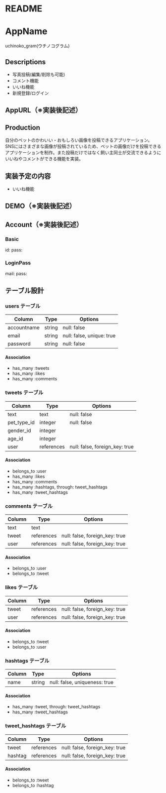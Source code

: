 # README

# AppName
uchinoko_gram(ウチノコグラム)

## Descriptions
- 写真投稿(編集/削除も可能)
- コメント機能
- いいね機能
- 新規登録/ログイン

## AppURL（※実装後記述）


## Production
自分のペットのかわいい・おもしろい画像を投稿できるアプリケーション。
SNSにはさまざまな画像が投稿されているため、ペットの画像だけを投稿できるアプリケーションを制作。また投稿だけではなく飼い主同士が交流できるようにいいねやコメントができる機能を実装。

## 実装予定の内容
- いいね機能

## DEMO（※実装後記述）


## Account（※実装後記述）
### Basic
id:
pass:

### LoginPass
mail:
pass:

## テーブル設計

### users テーブル
| Column      | Type   | Options                   |
| ----------- | ------ | ------------------------- |
| accountname | string | null: false               |
| email       | string | null: false, unique: true |
| password    | string | null: false               |

#### Association
- has_many :tweets
- has_many :likes
- has_many :comments

### tweets テーブル
| Column      | Type       | Options                        |
| ----------- | ---------- | ------------------------------ |
| text        | text       | null: false                    |
| pet_type_id | integer    | null: false                    |
| gender_id   | integer    |                                |
| age_id      | integer    |                                |
| user        | references | null: false, foreign_key: true |

#### Association
- belongs_to :user
- has_many :likes
- has_many :comments
- has_many :hashtags, through: tweet_hashtags
- has_many :tweet_hashtags

### comments テーブル
| Column | Type       | Options                        |
| ------ | ---------- | ------------------------------ |
| text   | text       |                                |
| tweet  | references | null: false, foreign_key: true |
| user   | references | null: false, foreign_key: true |

#### Association
- belongs_to :user
- belongs_to :tweet

### likes テーブル
| Column | Type       | Options                        |
| ------ | ---------- | ------------------------------ |
| tweet  | references | null: false, foreign_key: true |
| user   | references | null: false, foreign_key: true |

#### Association
- belongs_to :tweet
- belongs_to :user

### hashtags テーブル
| Column        | Type   | Options                       |
| ------------- | ------ | ----------------------------- |
| name          | string | null: false, uniqueness: true |

#### Association
- has_many :tweet, through: tweet_hashtags
- has_many :tweet_hashtags

### tweet_hashtags テーブル
| Column  | Type       | Options                        |
| ------- | ---------- | ------------------------------ |
| tweet   | references | null: false, foreign_key: true |
| hashtag | references | null: false, foreign_key: true |

#### Association
- belongs_to :tweet
- belongs_to :hashtag